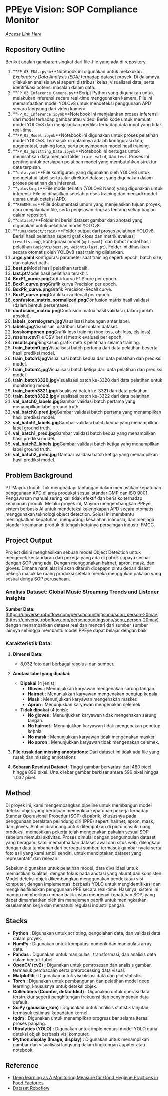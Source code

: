 # PPEye Vision: SOP Compliance Monitor

*[Access Link Here](https://papieye.streamlit.app/)*

## Repository Outline

Berikut adalah gambaran singkat dari file-file yang ada di repository.

1. **`FP_03_EDA.ipynb`**Notebook ini digunakan untuk melakukan *Exploratory Data Analysis (EDA)* terhadap dataset proyek. Di dalamnya dilakukan analisis awal seperti distribusi kelas, visualisasi data, serta identifikasi potensi masalah dalam data.
2. **`FP_03_Inference_Camera.py`**Script Python yang digunakan untuk melakukan inferensi secara real-time menggunakan kamera. File ini memanfaatkan model YOLOv8 untuk mendeteksi penggunaan APD secara langsung dari video kamera.
3. **`FP_03_Inference.ipynb`**Notebook ini menjalankan proses inferensi dari model terhadap gambar atau video. Berisi kode untuk memuat model YOLOv8 dan menjalankan prediksi terhadap data input yang tidak real-time.
4. **`FP_03_Model.ipynb`**Notebook ini digunakan untuk proses pelatihan model YOLOv8. Termasuk di dalamnya adalah konfigurasi data, augmentasi, training loop, serta penyimpanan model hasil training.
5. **`FP_03_Splitting_Data.ipynb`**Notebook ini bertugas untuk memisahkan data menjadi folder `train`, `valid`, dan `test`. Proses ini penting untuk persiapan pelatihan model yang membutuhkan struktur data terpisah.
6. **`data.yaml`**File konfigurasi yang digunakan oleh YOLOv8 untuk mengetahui label serta jalur direktori dataset yang digunakan dalam proses pelatihan dan inferensi.
7. **`yolov8n.pt`**File model terlatih (YOLOv8 Nano) yang digunakan untuk inferensi. File ini dihasilkan setelah proses training dan menjadi model utama untuk deteksi APD.
8. **`README.md`**File dokumentasi umum yang menjelaskan tujuan proyek, cara menjalankan file, serta penjelasan ringkas tentang setiap bagian dalam repositori.
9. **`dataset/`**Folder ini berisi dataset gambar dan anotasi yang digunakan untuk pelatihan model YOLOv8.
10. **`runs/detect/train/`**Folder output dari proses pelatihan YOLOv8. Berisi hasil pelatihan seperti grafik loss dan metrik evaluasi (`results.png`), konfigurasi model (`opt.yaml`), dan bobot model hasil pelatihan (`weights/best.pt`, `weights/last.pt`). Folder ini dihasilkan secara otomatis oleh YOLOv8 saat training dijalankan.
11. **args.yaml**
    Konfigurasi parameter saat training seperti epoch, batch size, dan dataset path.
12. **best.pt**Model hasil pelatihan terbaik.
13. **last.pt**Model hasil pelatihan terakhir.
14. **BoxF1_curve.png**Grafik kurva F1 Score per epoch.
15. **BoxP_curve.png**Grafik kurva Precision per epoch.
16. **BoxPR_curve.png**Grafik Precision-Recall curve.
17. **BoxR_curve.png**Grafik kurva Recall per epoch.
18. **confusion_matrix_normalized.png**Confusion matrix hasil validasi (dalam bentuk persentase).
19. **confusion_matrix.png**Confusion matrix hasil validasi (dalam jumlah absolut).
20. **labels_correlogram.jpg**Visualisasi hubungan antar label.
21. **labels.jpg**Visualisasi distribusi label dalam dataset.
22. **losskomponen.png**Grafik loss training (box loss, obj loss, cls loss).
23. **results.csv**File CSV berisi metrik evaluasi per epoch.
24. **results.png**Ringkasan grafik metrik pelatihan selama training.
25. **train_batch0.jpg**Visualisasi batch pertama dari data pelatihan beserta hasil prediksi model.
26. **train_batch1.jpg**Visualisasi batch kedua dari data pelatihan dan prediksi model.
27. **train_batch2.jpg**Visualisasi batch ketiga dari data pelatihan dan prediksi model.
28. **train_batch3320.jpg**Visualisasi batch ke-3320 dari data pelatihan untuk monitoring model.
29. **train_batch3321.jpg**Visualisasi batch ke-3321 dari data pelatihan.
30. **train_batch3322.jpg**Visualisasi batch ke-3322 dari data pelatihan.
31. **val_batch0_labels.jpg**Gambar validasi batch pertama yang menampilkan label ground truth.
32. **val_batch0_pred.jpg**Gambar validasi batch pertama yang menampilkan hasil prediksi model.
33. **val_batch1_labels.jpg**Gambar validasi batch kedua yang menampilkan label ground truth.
34. **val_batch1_pred.jpg**Gambar validasi batch kedua yang menampilkan hasil prediksi model.
35. **val_batch2_labels.jpg**Gambar validasi batch ketiga yang menampilkan label ground truth.
36. **val_batch2_pred.jpg**
    Gambar validasi batch ketiga yang menampilkan hasil prediksi model.

## Problem Background

PT Mayora Indah Tbk menghadapi tantangan dalam memastikan kepatuhan penggunaan APD di area produksi sesuai standar GMP dan ISO 9001. Pengawasan manual sering kali tidak efektif dan berisiko terhadap keamanan produk. Melalui proyek ini, Mayora mengembangkan PPEye, sistem berbasis AI untuk mendeteksi kelengkapan APD secara otomatis menggunakan teknologi object detection. Solusi ini membantu meningkatkan kepatuhan, mengurangi kesalahan manusia, dan menjaga standar keamanan produk di tengah ketatnya persaingan industri FMCG.

## Project Output

Project disini menghasilkan sebuah model Object Detection untuk mengecek kestandaran dari pekerja yang ada di pabrik supaya sesuai dengan SOP yang ada. Dengan menggunakan hairnet, apron, mask, dan gloves. Dimana nanti alat ini akan ditaruh didepapn pintu depan disaat pekerja masuk ke ruang produksi setelah mereka menggukan pakaian yang sesuai denga SOP perusahaan.

### Analisis Dataset: Global Music Streaming Trends and Listener Insights

**Sumber Data**:
[https://universe.roboflow.com/personcountingsonu/sonu_person-20may](https://universe.roboflow.com/personcountingsonu/sonu_person-20may) dengan menambahkan dataset real dan mencari dari sumber sumber lainnya sehingga membantu model PPEye dapat belajar dengan baik

### **Karakteristik Data**:

1. **Dimensi Data**:

   - 8,032 foto dari berbagai resolusi dan sumber.
2. **Anotasi label yang dipakai**:

   - **Dipakai** (4 jenis):
     * **Gloves** : Menunjukkan karyawan mengenakan sarung tangan.
     * **Hairnet** : Menunjukkan karyawan mengenakan penutup kepala.
     * **Mask** : Menunjukkan karyawan mengenakan masker.
     * **Apron** : Menunjukkan karyawan mengenakan celemek.
   - **Tidak dipakai** (4 jenis):
     * **No gloves** : Menunjukkan karyawan tidak mengenakan sarung tangan.
     * **No hairnet** : Menunjukkan karyawan tidak mengenakan penutup kepala.
     * **No mask** : Menunjukkan karyawan tidak mengenakan masker.
     * **No apron** : Menunjukkan karyawan tidak mengenakan celemek.
3. **File rusak dan missing annotations**: Dari dataset ini tidak ada file yang rusak dan missing annotations
4. **Sebaran Resolusi Dataset**: Tinggi gambar bervariasi dari 480 picel hingga 899 pixel. Untuk lebar gambar berkisar antara 596 pixel hingga 1.032 pixel.

## Method

Di proyek ini, kami mengembangkan pipeline untuk membangun model deteksi objek yang bertujuan memeriksa kepatuhan pekerja terhadap Standar Operasional Prosedur (SOP) di pabrik, khususnya pada penggunaan peralatan pelindung diri (PPE) seperti hairnet, apron, mask, dan gloves. Alat ini dirancang untuk ditempatkan di pintu masuk ruang produksi, memastikan pekerja telah mengenakan pakaian sesuai SOP sebelum memulai aktivitas. Proses dimulai dengan pengumpulan dataset yang beragam: kami memanfaatkan dataset awal dari situs web, dilengkapi dengan data tambahan dari berbagai sumber, termasuk gambar nyata serta foto asli yang kami ambil sendiri, untuk menciptakan dataset yang representatif dan relevan.

Sebelum digunakan untuk pelatihan model, data divalidasi untuk memastikan kualitas, dengan fokus pada anotasi yang akurat dan konsisten. Model deteksi objek dikembangkan menggunakan pendekatan visi komputer, dengan implementasi berbasis YOLO untuk mengidentifikasi dan mengklasifikasikan penggunaan PPE secara real-time. Hasilnya, sistem ini mampu memberikan umpan balik instan mengenai kepatuhan SOP, yang dapat dimanfaatkan oleh tim manajemen pabrik untuk meningkatkan keselamatan kerja dan mematuhi regulasi industri pangan.

## Stacks

* **Python** : Digunakan untuk scripting, pengolahan data, dan validasi data dalam proyek.
* **NumPy** : Digunakan untuk komputasi numerik dan manipulasi array data.
* **Pandas** : Digunakan untuk manipulasi, transformasi, dan analisis data dalam bentuk tabel.
* **OpenCV (cv2)** : Digunakan untuk pemrosesan dan analisis gambar, termasuk pembacaan serta preprocessing data visual.
* **Matplotlib** : Digunakan untuk visualisasi data dan plot statistik.
* **Torch** : Digunakan untuk pembangunan dan pelatihan model deep learning, khususnya untuk deteksi objek.
* **Collections (Counter, defaultdict)** : Digunakan untuk operasi data terstruktur seperti penghitungan frekuensi dan penyimpanan data default.
* **SciPy (gaussian_kde)** : Digunakan untuk analisis statistik lanjutan, termasuk estimasi kepadatan kernel.
* **tqdm** : Digunakan untuk menampilkan progress bar selama iterasi proses panjang.
* **Ultralytics (YOLO)** : Digunakan untuk implementasi model YOLO guna deteksi objek berbasis visi komputer.
* **IPython.display (Image, display)** : Digunakan untuk menampilkan gambar dan visualisasi langsung dalam lingkungan Jupyter atau notebook.

## Reference

* [Deep learning as A Monitoring Measure for Good Hygiene Practices in Food Factories](https://ndltd.ncl.edu.tw/cgi-bin/gs32/gsweb.cgi?o=dnclcdr&s=id=%22111NTOU0252004%22.&searchmode=basic&extralimit=asc=%22%E5%9C%8B%E7%AB%8B%E8%87%BA%E7%81%A3%E6%B5%B7%E6%B4%8B%E5%A4%A7%E5%AD%B8%22&extralimitunit=%E5%9C%8B%E7%AB%8B%E8%87%BA%E7%81%A3%E6%B5%B7%E6%B4%8B%E5%A4%A7%E5%AD%B8)
* [Dataset Roboflow ](https://universe.roboflow.com/personcountingsonu/sonu_person-20may)
